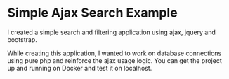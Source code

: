 # Simple Ajax Search Example

I created a simple search and filtering application using ajax, jquery and bootstrap.

While creating this application, I wanted to work on database connections using pure php and reinforce the ajax usage logic.
You can get the project up and running on Docker and test it on localhost.
